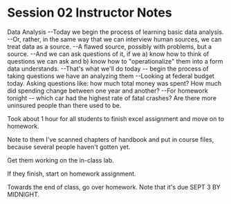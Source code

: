 # Session 02 Instructor Notes

Data Analysis
--Today we begin the process of learning basic data analysis.
--Or, rather, in the same way that we can interview human sources, we can treat data as a source.
--A flawed source, possibly with problems, but a source.
--And we can ask questions of it, if we a) know how to think of questions we can ask and b) know how to "operationalize" them into a form data understands.
--That's what we'll do today -- begin the process of taking questions we have an analyzing them
--Looking at federal budget today.  Asking questions like: how much total money was spent? How much did spending change between one year and another?
--For homework tonight -- which car had the highest rate of fatal crashes? Are there more uninsured people than there used to be. 

Took about 1 hour for all students to finish excel assignment and move on to homework.

Note to them I've scanned chapters of handbook and put in course files, because several people haven't gotten yet.

Get them working on the in-class lab.

If they finish, start on homework assignment.

Towards the end of class, go over homework. Note that it's due SEPT 3 BY MIDNIGHT.
